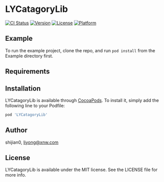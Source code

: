 # LYCatagoryLib

[![CI Status](https://img.shields.io/travis/shijian0/LYCatagoryLib.svg?style=flat)](https://travis-ci.org/shijian0/LYCatagoryLib)
[![Version](https://img.shields.io/cocoapods/v/LYCatagoryLib.svg?style=flat)](https://cocoapods.org/pods/LYCatagoryLib)
[![License](https://img.shields.io/cocoapods/l/LYCatagoryLib.svg?style=flat)](https://cocoapods.org/pods/LYCatagoryLib)
[![Platform](https://img.shields.io/cocoapods/p/LYCatagoryLib.svg?style=flat)](https://cocoapods.org/pods/LYCatagoryLib)

## Example

To run the example project, clone the repo, and run `pod install` from the Example directory first.

## Requirements

## Installation

LYCatagoryLib is available through [CocoaPods](https://cocoapods.org). To install
it, simply add the following line to your Podfile:

```ruby
pod 'LYCatagoryLib'
```

## Author

shijian0, liyong@xnw.com

## License

LYCatagoryLib is available under the MIT license. See the LICENSE file for more info.
